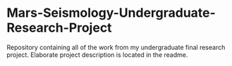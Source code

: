 # Mars-Seismology-Undergraduate-Research-Project
Repository containing all of the work from my undergraduate final research project. Elaborate project description is located in the readme.
